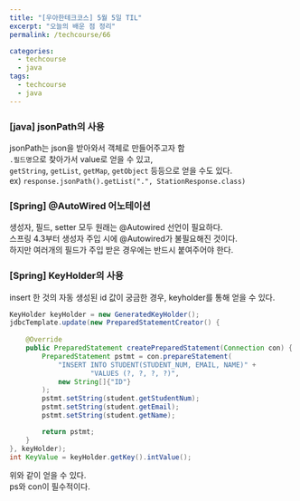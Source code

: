 ```yaml
---
title: "[우아한테크코스] 5월 5일 TIL"
excerpt: "오늘의 배운 점 정리"
permalink: /techcourse/66

categories:
  - techcourse
  - java
tags:
  - techcourse  
  - java
---  
```


### [java] jsonPath의 사용  
jsonPath는 json을 받아와서 객체로 만들어주고자 함  
`.필드명`으로 찾아가서 value로 얻을 수 있고,  
`getString`, `getList`, `getMap`, `getObject` 등등으로 얻을 수도 있다.  
ex) `response.jsonPath().getList(".", StationResponse.class)`  

### [Spring] @AutoWired 어노테이션  
생성자, 필드, setter 모두 원래는 @Autowired 선언이 필요하다.  
스프링 4.3부터 생성자 주입 시에 @Autowired가 불필요해진 것이다.  
하지만 여러개의 필드가 주입 받은 경우에는 반드시 붙여주어야 한다.  

### [Spring] KeyHolder의 사용  
insert 한 것의 자동 생성된 id 값이 궁금한 경우, keyholder를 통해 얻을 수 있다.  
```java
KeyHolder keyHolder = new GeneratedKeyHolder();
jdbcTemplate.update(new PreparedStatementCreator() {
 
    @Override
    public PreparedStatement createPreparedStatement(Connection con) {
        PreparedStatement pstmt = con.prepareStatement(
            "INSERT INTO STUDENT(STUDENT_NUM, EMAIL, NAME)" +
                    "VALUES (?, ?, ?, ?)",
            new String[]{"ID"}
        );
        pstmt.setString(student.getStudentNum);
        pstmt.setString(student.getEmail);
        pstmt.setString(student.getName);

        return pstmt;
    }
}, keyHolder); 
int KeyValue = keyHolder.getKey().intValue();
```  
위와 같이 얻을 수 있다.  
ps와 con이 필수적이다.  
